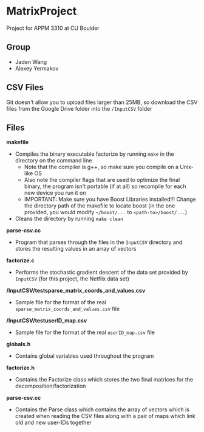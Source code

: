 # MatrixProject

Project for APPM 3310 at CU Boulder

## Group

- Jaden Wang
- Alexey Yermakov

## CSV Files

Git doesn't allow you to upload files larger than 25MB, so download the CSV files from the Google Drive folder into the `/InputCSV` folder

## Files

**makefile**
- Compiles the binary executable factorize by running `make` in the directory on the command line
  - Note that the compiler is g++, so make sure you compile on a Unix-like OS
  - Also note the compiler flags that are used to optimize the final binary, the program isn't portable (if at all) so recompile for each new device you run it on
  - IMPORTANT: Make sure you have Boost Libraries installed!!! Change the directory path of the makefile to locate boost (in the one provided, you would modify `~/boost/...` to `<path-to>/boost/...`)
- Cleans the directory by running `make clean`  

**parse-csv.cc**
- Program that parses through the files in the `InputCSV` directory and stores the resulting values in an array of vectors  

**factorize.c**
- Performs the stochastic gradient descent of the data set provided by `InputCSV` (for this project, the Netflix data set)  

**/InputCSV/testsparse_matrix_coords_and_values.csv**
- Sample file for the format of the real `sparse_matrix_coords_and_values.csv` file  
  
**/InputCSV/testuserID_map.csv**
- Sample file for the format of the real `userID_map.csv` file  

**globals.h**
- Contains global variables used throughout the program  

**factorize.h**
- Contains the Factorize class which stores the two final matrices for the decomposition/factorization  

**parse-csv.cc**
- Contains the Parse class which contains the array of vectors which is created when reading the CSV files along with a pair of maps which link old and new user-IDs together  
